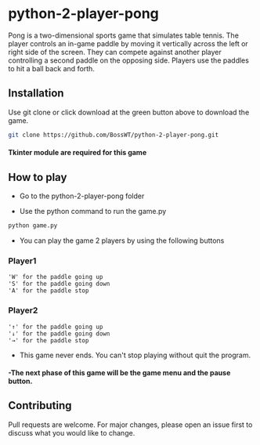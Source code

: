 # python-2-player-pong

Pong is a two-dimensional sports game that simulates table tennis. The player controls an in-game paddle by moving it vertically across the left or right side of the screen. They can compete against another player controlling a second paddle on the opposing side. Players use the paddles to hit a ball back and forth.

## Installation

Use git clone or click download at the green button above to download the game.

```bash
git clone https://github.com/BossWT/python-2-player-pong.git
```
#### Tkinter module are required for this game

## How to play

- Go to the python-2-player-pong folder

- Use the python command to run the game.py
```python
python game.py
```
- You can play the game 2 players by using the following buttons

### Player1
```
'W' for the paddle going up
'S' for the paddle going down
'A' for the paddle stop
```
### Player2
```
'↑' for the paddle going up
'↓' for the paddle going down
'→' for the paddle stop
```
- This game never ends. You can't stop playing without quit the program.
#### -The next phase of this game will be the game menu and the pause button.

## Contributing
Pull requests are welcome. For major changes, please open an issue first to discuss what you would like to change.
